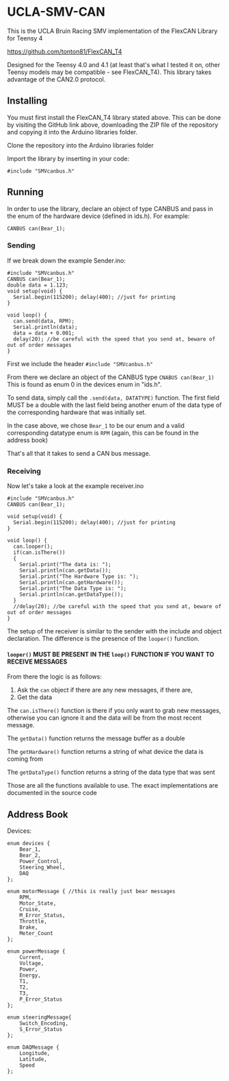 # UCLA-SMV-CAN

This is the UCLA Bruin Racing SMV implementation of the FlexCAN Library for Teensy 4

https://github.com/tonton81/FlexCAN_T4

Designed for the Teensy 4.0 and 4.1 (at least that's what I tested it on, other Teensy models may be compatible - see FlexCAN_T4). This library takes advantage of the CAN2.0 protocol.

## Installing

You must first install the FlexCAN_T4 library stated above. This can be done by visiting the GitHub link above, downloading the ZIP file of the repository and copying it into the Arduino libraries folder.

Clone the repository into the Arduino libraries folder

Import the library by inserting in your code:
```
#include "SMVcanbus.h"
```

## Running

In order to use the library, declare an object of type CANBUS and pass in the enum of the hardware device (defined in ids.h). For example:
```
CANBUS can(Bear_1);
```
### Sending

If we break down the example Sender.ino:
```
#include "SMVcanbus.h"
CANBUS can(Bear_1);
double data = 1.123;
void setup(void) {
  Serial.begin(115200); delay(400); //just for printing
}

void loop() {
  can.send(data, RPM);
  Serial.println(data);
  data = data + 0.001;
  delay(20); //be careful with the speed that you send at, beware of out of order messages
}
```

First we include the header `#include "SMVcanbus.h"`

From there we declare an object of the CANBUS type `CNABUS can(Bear_1)` This is found as enum 0 in the devices enum in "ids.h".

To send data, simply call the `.send(data, DATATYPE)` function. The first field MUST be a double with the last field being another enum of the data type of the corresponding hardware that was initially set.

In the case above, we chose `Bear_1` to be our enum and a valid corresponding datatype enum is `RPM` (again, this can be found in the address book)

That's all that it takes to send a CAN bus message.

### Receiving

Now let's take a look at the example receiver.ino
```
#include "SMVcanbus.h"
CANBUS can(Bear_1);

void setup(void) {
  Serial.begin(115200); delay(400); //just for printing
}

void loop() {
  can.looper();
  if(can.isThere())
  {
    Serial.print("The data is: ");
    Serial.println(can.getData());
    Serial.print("The Hardware Type is: ");
    Serial.println(can.getHardware());
    Serial.print("The Data Type is: ");
    Serial.println(can.getDataType());
  }
  //delay(20); //be careful with the speed that you send at, beware of out of order messages
}
```

The setup of the receiver is similar to the sender with the include and object declaration. The difference is the presence of the `looper()` function.
#### `looper()` MUST BE PRESENT IN THE `loop()` FUNCTION IF YOU WANT TO RECEIVE MESSAGES

From there the logic is as follows:
 1. Ask the `can` object if there are any new messages, if there are,
 2. Get the data

The `can.isThere()` function is there if you only want to grab new messages, otherwise you can ignore it and the data will be from the most recent message.

The `getData()` function returns the message buffer as a double

The `getHardware()` function returns a string of what device the data is coming from

The `getDataType()` function returns a string of the data type that was sent

Those are all the functions available to use. The exact implementations are documented in the source code

## Address Book

Devices:
```
enum devices {
    Bear_1,
    Bear_2,
    Power_Control,
    Steering_Wheel,
    DAQ
};

enum motorMessage { //this is really just bear messages
    RPM,
    Motor_State,
    Cruise,
    M_Error_Status,
    Throttle,
    Brake,
    Meter_Count
};

enum powerMessage {
    Current,
    Voltage,
    Power,
    Energy,
    T1,
    T2,
    T3,
    P_Error_Status
};

enum steeringMessage{
    Switch_Encoding,
    S_Error_Status
};

enum DAQMessage {
    Longitude,
    Latitude,
    Speed
};
```